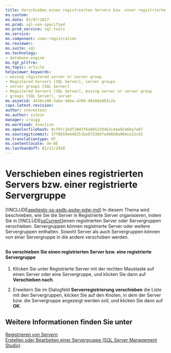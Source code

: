 ```yaml
---
title: Verschieben eines registrierten Servers bzw. einer registrierte Servergruppe | Microsoft-Dokumentation
ms.custom: 
ms.date: 03/07/2017
ms.prod: sql-non-specified
ms.prod_service: sql-tools
ms.service: 
ms.component: ssms-registration
ms.reviewer: 
ms.suite: sql
ms.technology:
- database-engine
ms.tgt_pltfrm: 
ms.topic: article
helpviewer_keywords:
- moving registered server or server group
- Registered Servers [SQL Server], server groups
- server groups [SQL Server]
- Registered Servers [SQL Server], moving server or server group
- groups [SQL Server], server
ms.assetid: 4438ca98-3abe-4dea-a760-48a9dad63c2e
caps.latest.revision: 
author: stevestein
ms.author: sstein
manager: craigg
ms.workload: Inactive
ms.openlocfilehash: 6cf97c1bdf28d3f6ab6523d463c44a92a6ba7a87
ms.sourcegitcommit: 37f0b59e648251be673389fa486b0a984ce22c81
ms.translationtype: HT
ms.contentlocale: de-DE
ms.lasthandoff: 02/12/2018
---
```

# <a name="move-a-registered-server-or-registered-server-group"></a>Verschieben eines registrierten Servers bzw. einer registrierte Servergruppe
[!INCLUDE[appliesto-ss-asdb-asdw-pdw-md](../../includes/appliesto-ss-asdb-asdw-pdw-md.md)]
In diesem Thema wird beschrieben, wie Sie die Server in Registrierte Server organisieren, indem Sie in [!INCLUDE[ssCurrent](../../includes/sscurrent-md.md)]einen registrierten Server oder Servergruppen verschieben. Servergruppen können registrierte Server oder weitere Servergruppen enthalten. Sowohl Server als auch Servergruppen können von einer Servergruppe in die andere verschoben werden.  
  
##  <a name="SSMSProcedure"></a>  
  
#### <a name="to-move-a-registered-server-or-server-group"></a>So verschieben Sie einen registrierten Server bzw. eine registrierte Servergruppe  
  
1.  Klicken Sie unter Registrierte Server mit der rechten Maustaste auf einen Server oder eine Servergruppe, und klicken Sie dann auf **Verschieben nach**.  
  
2.  Erweitern Sie im Dialogfeld **Serverregistrierung verschieben** die Liste mit den Servergruppen, klicken Sie auf den Knoten, in dem der Server bzw. die Servergruppe angezeigt werden soll, und klicken Sie dann auf **OK**.  
  
## <a name="see-also"></a>Weitere Informationen finden Sie unter  
 [Registrieren von Servern](../../tools/sql-server-management-studio/register-servers.md)   
 [Erstellen oder Bearbeiten einer Servergruppe &#40;SQL Server Management Studio&#41;](../../tools/sql-server-management-studio/create-or-edit-a-server-group-sql-server-management-studio.md)  
  
  
